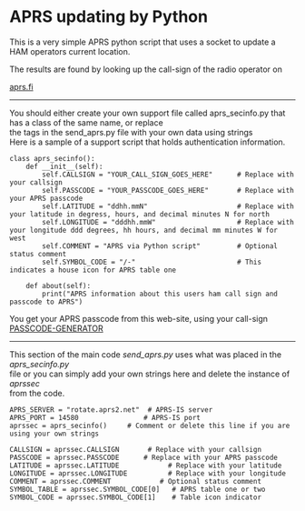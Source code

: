 # APRS updating by Python
This is a very simple APRS python script that uses a socket to update a HAM operators current location.  
  
  
The results are found by looking up the call-sign of the radio operator on  

[aprs.fi](http://aprs.fi)

---
  
You should either create your own support file called aprs_secinfo.py that has a class of the same name, or replace  
  the tags in the send_aprs.py file with your own data using strings  
Here is a sample of a support script that holds authentication information.  

```
class aprs_secinfo():
    def __init__(self):
        self.CALLSIGN = "YOUR_CALL_SIGN_GOES_HERE"      # Replace with your callsign
        self.PASSCODE = "YOUR_PASSCODE_GOES_HERE"       # Replace with your APRS passcode
        self.LATITUDE = "ddhh.mmN"                      # Replace with your latitude in degress, hours, and decimal minutes N for north
        self.LONGITUDE = "dddhh.mmW"                    # Replace with your longitude ddd degrees, hh hours, and decimal mm minutes W for west
        self.COMMENT = "APRS via Python script"  		# Optional status comment
        self.SYMBOL_CODE = "/-"							# This indicates a house icon for APRS table one

    def about(self):
        print("APRS information about this users ham call sign and passcode to APRS")
```
You get your APRS passcode from this web-site, using your call-sign  
[PASSCODE-GENERATOR](https://n5dux.com/ham/aprs-passcode/)
  
---
This section of the main code *send_aprs.py* uses what was placed in the *aprs_secinfo.py*  
file or you can simply add your own strings here and delete the instance of *aprssec*  
from the code.
  
```
APRS_SERVER = "rotate.aprs2.net"  # APRS-IS server
APRS_PORT = 14580                # APRS-IS port
aprssec = aprs_secinfo()     # Comment or delete this line if you are using your own strings

CALLSIGN = aprssec.CALLSIGN       # Replace with your callsign
PASSCODE = aprssec.PASSCODE      # Replace with your APRS passcode
LATITUDE = aprssec.LATITUDE            # Replace with your latitude
LONGITUDE = aprssec.LONGITUDE          # Replace with your longitude
COMMENT = aprssec.COMMENT            # Optional status comment
SYMBOL_TABLE = aprssec.SYMBOL_CODE[0]	# APRS table one or two
SYMBOL_CODE = aprssec.SYMBOL_CODE[1]	# Table icon indicator
```
